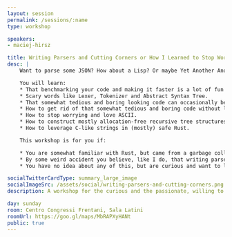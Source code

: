 ```yaml
---
layout: session
permalink: /sessions/:name
type: workshop

speakers:
- maciej-hirsz

title: Writing Parsers and Cutting Corners or How I Learned to Stop Worrying and Love ASCII
desc: |
    Want to parse some JSON? How about a Lisp? Or maybe Yet Another Another Markup Language? Whatever the motivation, we got you covered! We will work with a very small language with a grammar written in Pest (which is amazing!), try to understand what it's doing, and see if we can make a hand-written(-ish) parser from scratch that is faster then the Pest-based one. Then we will look through some ways to make that even faster.

    You will learn:
    * That benchmarking your code and making it faster is a lot of fun!
    * Scary words like Lexer, Tokenizer and Abstract Syntax Tree.
    * That somewhat tedious and boring looking code can occasionally be the one that runs fastest.
    * How to get rid of that somewhat tedious and boring code without losing performance.
    * How to stop worrying and love ASCII.
    * How to construct mostly allocation-free recursive tree structures.
    * How to leverage C-like strings in (mostly) safe Rust.

    This workshop is for you if:

    * You are somewhat familiar with Rust, but came from a garbage collected language like JavaScript or Python and haven't quite yet figured out how all this memory management business really works.
    * By some weird accident you believe, like I do, that writing parsers is really fun.
    * You have no idea about any of this, but are curious and want to learn.

socialTwitterCardType: summary_large_image
socialImageSrc: /assets/social/writing-parsers-and-cutting-corners.png
description: A workshop for the curious and the passionate, willing to explore and learn how to write a parser. At the end of the journey, attendees will also know a bit more about Rust memory management.

day: sunday
room: Centro Congressi Frentani, Sala Latini
roomUrl: https://goo.gl/maps/MbRAPXyHANt
public: true
---
```

